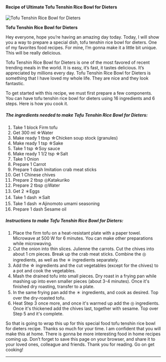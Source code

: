             

#### Recipe of Ultimate Tofu Tenshin Rice Bowl for Dieters

![Tofu Tenshin Rice Bowl for Dieters](https://img-global.cpcdn.com/recipes/4599850340450304/751x532cq70/tofu-tenshin-rice-bowl-for-dieters-recipe-main-photo.jpg)

**Tofu Tenshin Rice Bowl for Dieters**

Hey everyone, hope you’re having an amazing day today. Today, I will show you a way to prepare a special dish, tofu tenshin rice bowl for dieters. One of my favorites food recipes. For mine, I’m gonna make it a little bit unique. This will be really delicious.

Tofu Tenshin Rice Bowl for Dieters is one of the most favored of recent trending meals in the world. It is easy, it’s fast, it tastes delicious. It’s appreciated by millions every day. Tofu Tenshin Rice Bowl for Dieters is something that I have loved my whole life. They are nice and they look fantastic.

To get started with this recipe, we must first prepare a few components. You can have tofu tenshin rice bowl for dieters using 16 ingredients and 6 steps. Here is how you cook it.

##### The ingredients needed to make Tofu Tenshin Rice Bowl for Dieters:

1.  Take 1 block Firm tofu
2.  Get 300 ml ☆Water
3.  Make ready 1 tbsp ☆Chicken soup stock (granules)
4.  Make ready 1 tsp ☆Sake
5.  Take 1 tsp ☆Soy sauce
6.  Make ready 1 1/2 tsp ☆Salt
7.  Take 1 Onion
8.  Prepare 1 Carrot
9.  Prepare 1 dash Imitation crab meat sticks
10.  Get 1 Chinese chives
11.  Prepare 2 tbsp ◎Katakuriko
12.  Prepare 2 tbsp ◎Water
13.  Get 2 ＊Eggs
14.  Take 1 dash ＊Salt
15.  Take 1 dash ＊Ajinomoto umami seasoning
16.  Prepare 1 dash Sesame oil

##### Instructions to make Tofu Tenshin Rice Bowl for Dieters:

1.  Place the firm tofu on a heat-resistant plate with a paper towel. Microwave at 500 W for 6 minutes. You can make other preparations while microwaving.
2.  Cut the onion into thin slices. Julienne the carrots. Cut the chives into about 1 cm pieces. Break up the crab meat sticks. Combine the ◎ ingredients, as well as the ＊ ingredients separately.
3.  Add the ☆ ingredients and the cut vegetables (except for the chives) to a pot and cook the vegetables.
4.  Mash the drained tofu into small pieces. Dry roast in a frying pan while mashing up into even smaller pieces (about 3-4 minutes). Once it's finished dry roasting, transfer to a plate.
5.  In the same frying pan add the ＊ ingredients, and cook as desired. Top over the dry-roasted tofu.
6.  Heat Step 3 once more, and once it's warmed up add the ◎ ingredients. Once it's thickened add the chives last, together with sesame. Top over Step 5 and it's complete.

So that is going to wrap this up for this special food tofu tenshin rice bowl for dieters recipe. Thanks so much for your time. I am confident that you will make this at home. There is gonna be more interesting food in home recipes coming up. Don’t forget to save this page on your browser, and share it to your loved ones, colleague and friends. Thank you for reading. Go on get cooking!

* * *
